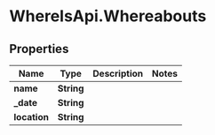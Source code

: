 # WhereIsApi.Whereabouts

## Properties
Name | Type | Description | Notes
------------ | ------------- | ------------- | -------------
**name** | **String** |  | 
**_date** | **String** |  | 
**location** | **String** |  | 


